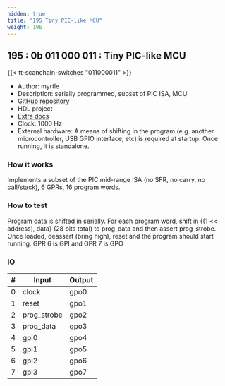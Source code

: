 ```yaml
---
hidden: true
title: "195 Tiny PIC-like MCU"
weight: 196
---
```


## 195 : 0b 011 000 011 : Tiny PIC-like MCU

{{< tt-scanchain-switches "011000011" >}}

* Author: myrtle
* Description: serially programmed, subset of PIC ISA, MCU
* [GitHub repository](https://github.com/gatecat/tt02-pic)
* HDL project
* [Extra docs]()
* Clock: 1000 Hz
* External hardware: A means of shifting in the program (e.g. another microcontroller, USB GPIO interface, etc) is required at startup. Once running, it is standalone.



### How it works

Implements a subset of the PIC mid-range ISA (no SFR, no carry, no call/stack), 6 GPRs, 16 program words.

### How to test

Program data is shifted in serially. For each program word, shift in {(1 << address), data} (28 bits total) to prog_data and then assert prog_strobe. Once loaded, deassert (bring high), reset and the program should start running. GPR 6 is GPI and GPR 7 is GPO

### IO

| # | Input        | Output       |
|---|--------------|--------------|
| 0 | clock  | gpo0 |
| 1 | reset  | gpo1 |
| 2 | prog_strobe  | gpo2 |
| 3 | prog_data  | gpo3 |
| 4 | gpi0  | gpo4 |
| 5 | gpi1  | gpo5 |
| 6 | gpi2  | gpo6 |
| 7 | gpi3  | gpo7 |
